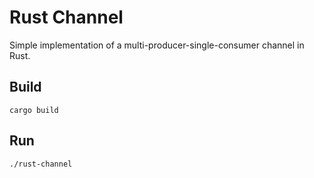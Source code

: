 # Rust Channel
Simple implementation of a multi-producer-single-consumer channel in Rust.

## Build

`cargo build`

## Run

`./rust-channel`

